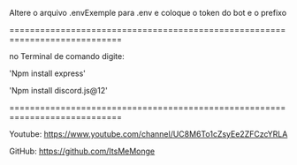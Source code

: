 Altere o arquivo .envExemple para .env e coloque o token do bot e o prefixo


============================================================================


no Terminal de comando digite:


'Npm install express'

'Npm install discord.js@12'


============================================================================


Youtube: https://www.youtube.com/channel/UC8M6To1cZsyEe2ZFCzcYRLA

GitHub: https://github.com/ItsMeMonge
